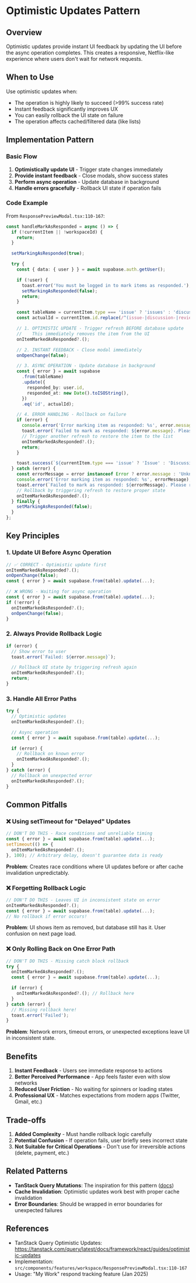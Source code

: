 # Optimistic Updates Pattern

## Overview

Optimistic updates provide instant UI feedback by updating the UI before the async operation completes. This creates a responsive, Netflix-like experience where users don't wait for network requests.

## When to Use

Use optimistic updates when:
- The operation is highly likely to succeed (>99% success rate)
- Instant feedback significantly improves UX
- You can easily rollback the UI state on failure
- The operation affects cached/filtered data (like lists)

## Implementation Pattern

### Basic Flow

1. **Optimistically update UI** - Trigger state changes immediately
2. **Provide instant feedback** - Close modals, show success states
3. **Perform async operation** - Update database in background
4. **Handle errors gracefully** - Rollback UI state if operation fails

### Code Example

From `ResponsePreviewModal.tsx:110-167`:

```typescript
const handleMarkAsResponded = async () => {
  if (!currentItem || !workspaceId) {
    return;
  }

  setMarkingAsResponded(true);

  try {
    const { data: { user } } = await supabase.auth.getUser();

    if (!user) {
      toast.error('You must be logged in to mark items as responded.');
      setMarkingAsResponded(false);
      return;
    }

    const tableName = currentItem.type === 'issue' ? 'issues' : 'discussions';
    const actualId = currentItem.id.replace(/^(issue-|discussion-|review-pr-)/, '');

    // 1. OPTIMISTIC UPDATE - Trigger refresh BEFORE database update
    //    This immediately removes the item from the UI
    onItemMarkedAsResponded?.();

    // 2. INSTANT FEEDBACK - Close modal immediately
    onOpenChange(false);

    // 3. ASYNC OPERATION - Update database in background
    const { error } = await supabase
      .from(tableName)
      .update({
        responded_by: user.id,
        responded_at: new Date().toISOString(),
      })
      .eq('id', actualId);

    // 4. ERROR HANDLING - Rollback on failure
    if (error) {
      console.error('Error marking item as responded: %s', error.message);
      toast.error(`Failed to mark as responded: ${error.message}. Please refresh.`);
      // Trigger another refresh to restore the item to the list
      onItemMarkedAsResponded?.();
      return;
    }

    toast.success(`${currentItem.type === 'issue' ? 'Issue' : 'Discussion'} #${currentItem.number} marked as responded.`);
  } catch (error) {
    const errorMessage = error instanceof Error ? error.message : 'Unknown error';
    console.error('Error marking item as responded: %s', errorMessage);
    toast.error(`Failed to mark as responded: ${errorMessage}. Please refresh.`);
    // Rollback by triggering refresh to restore proper state
    onItemMarkedAsResponded?.();
  } finally {
    setMarkingAsResponded(false);
  }
};
```

## Key Principles

### 1. Update UI Before Async Operation

```typescript
// ✅ CORRECT - Optimistic update first
onItemMarkedAsResponded?.();
onOpenChange(false);
const { error } = await supabase.from(table).update(...);

// ❌ WRONG - Waiting for async operation
const { error } = await supabase.from(table).update(...);
if (!error) {
  onItemMarkedAsResponded?.();
  onOpenChange(false);
}
```

### 2. Always Provide Rollback Logic

```typescript
if (error) {
  // Show error to user
  toast.error(`Failed: ${error.message}`);

  // Rollback UI state by triggering refresh again
  onItemMarkedAsResponded?.();
  return;
}
```

### 3. Handle All Error Paths

```typescript
try {
  // Optimistic updates
  onItemMarkedAsResponded?.();

  // Async operation
  const { error } = await supabase.from(table).update(...);

  if (error) {
    // Rollback on known error
    onItemMarkedAsResponded?.();
  }
} catch (error) {
  // Rollback on unexpected error
  onItemMarkedAsResponded?.();
}
```

## Common Pitfalls

### ❌ Using setTimeout for "Delayed" Updates

```typescript
// DON'T DO THIS - Race conditions and unreliable timing
const { error } = await supabase.from(table).update(...);
setTimeout(() => {
  onItemMarkedAsResponded?.();
}, 100); // Arbitrary delay, doesn't guarantee data is ready
```

**Problem**: Creates race conditions where UI updates before or after cache invalidation unpredictably.

### ❌ Forgetting Rollback Logic

```typescript
// DON'T DO THIS - Leaves UI in inconsistent state on error
onItemMarkedAsResponded?.();
const { error } = await supabase.from(table).update(...);
// No rollback if error occurs!
```

**Problem**: UI shows item as removed, but database still has it. User confusion on next page load.

### ❌ Only Rolling Back on One Error Path

```typescript
// DON'T DO THIS - Missing catch block rollback
try {
  onItemMarkedAsResponded?.();
  const { error } = await supabase.from(table).update(...);

  if (error) {
    onItemMarkedAsResponded?.(); // Rollback here
  }
} catch (error) {
  // Missing rollback here!
  toast.error('Failed');
}
```

**Problem**: Network errors, timeout errors, or unexpected exceptions leave UI in inconsistent state.

## Benefits

1. **Instant Feedback** - Users see immediate response to actions
2. **Better Perceived Performance** - App feels faster even with slow networks
3. **Reduced User Friction** - No waiting for spinners or loading states
4. **Professional UX** - Matches expectations from modern apps (Twitter, Gmail, etc.)

## Trade-offs

1. **Added Complexity** - Must handle rollback logic carefully
2. **Potential Confusion** - If operation fails, user briefly sees incorrect state
3. **Not Suitable for Critical Operations** - Don't use for irreversible actions (delete, payment, etc.)

## Related Patterns

- **TanStack Query Mutations**: The inspiration for this pattern ([docs](https://tanstack.com/query/latest/docs/framework/react/guides/optimistic-updates))
- **Cache Invalidation**: Optimistic updates work best with proper cache invalidation
- **Error Boundaries**: Should be wrapped in error boundaries for unexpected failures

## References

- TanStack Query Optimistic Updates: https://tanstack.com/query/latest/docs/framework/react/guides/optimistic-updates
- Implementation: `src/components/features/workspace/ResponsePreviewModal.tsx:110-167`
- Usage: "My Work" respond tracking feature (Jan 2025)
